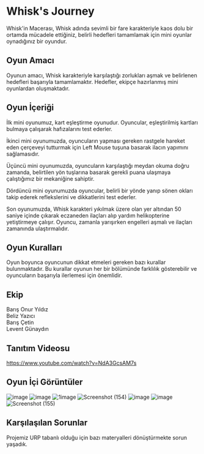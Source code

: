 # Whisk's Journey
 Whisk'in Macerası, Whisk adında sevimli bir fare karakteriyle kaos dolu bir ortamda mücadele ettiğiniz, belirli hedefleri tamamlamak için mini oyunlar oynadığınız bir oyundur.

## Oyun Amacı
Oyunun amacı, Whisk karakteriyle karşılaştığı zorlukları aşmak ve belirlenen hedefleri başarıyla tamamlamaktır. Hedefler, ekipçe hazırlanmış mini oyunlardan oluşmaktadır.

## Oyun İçeriği
İlk mini oyunumuz, kart eşleştirme oyunudur. Oyuncular, eşleştirilmiş kartları bulmaya çalışarak hafızalarını test ederler.

İkinci mini oyunumuzda, oyuncuların yapması gereken rastgele hareket eden çerçeveyi tutturmak için Left Mouse tuşuna basarak ilacın yapımını sağlamasıdır.

Üçüncü mini oyunumuzda, oyuncuların karşılaştığı meydan okuma doğru zamanda, belirtilen yön tuşlarına basarak gerekli puana ulaşmaya çalıştığımız bir mekaniğine sahiptir.

Dördüncü mini oyunumuzda oyuncular, belirli bir yönde yanıp sönen okları takip ederek reflekslerini ve dikkatlerini test ederler.

Son oyunumuzda, Whisk karakteri yıkılmak üzere olan yer altından 50 saniye içinde çıkarak eczaneden ilaçları alıp yardım helikopterine yetiştirmeye çalışır. Oyuncu, zamanla yarışırken engelleri aşmalı ve ilaçları zamanında ulaştırmalıdır.

## Oyun Kuralları
Oyun boyunca oyuncunun dikkat etmeleri gereken bazı kurallar bulunmaktadır. Bu kurallar oyunun her bir bölümünde farklılık gösterebilir ve oyuncuların başarıyla ilerlemesi için önemlidir.

## Ekip
Barış Onur Yıldız <br>
Beliz Yazıcı <br>
Barış Çetin <br>
Levent Günaydın

## Tanıtım Videosu
https://www.youtube.com/watch?v=NdA3GcsAM7s

## Oyun İçi Görüntüler

![image](https://github.com/barisonuryy/OUAProject/assets/86011311/2102dbf2-5c81-49dc-b7c5-136f0fffeab2)
![image](https://github.com/barisonuryy/OUAProject/assets/86011311/1d5b8eff-b226-4161-a4da-320351764b69)
![1image](https://github.com/barisonuryy/OUAProject/assets/86011311/f2818f1d-d852-4aa6-9d11-1cf3c6814dc8)
![Screenshot (154)](https://github.com/barisonuryy/OUAProject/assets/86011311/6be8084c-969d-4a3c-9091-5458a3ca8fdb)
![image](https://github.com/barisonuryy/OUAProject/assets/86011311/a477b6b5-783c-4a85-b923-7cf91c0480dc)
![image](https://github.com/barisonuryy/OUAProject/assets/86011311/e7c28ac6-6177-4f24-af60-17bdb3e563b5)
![Screenshot (155)](https://github.com/barisonuryy/OUAProject/assets/86011311/ff70878a-56b6-448d-ba5e-c50f83365dbd)



## Karşılaşılan Sorunlar
Projemiz URP tabanlı olduğu için bazı materyalleri dönüştürmekte sorun yaşadık.

